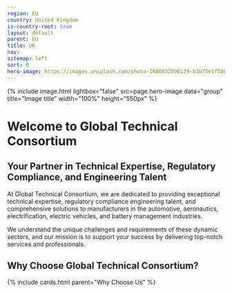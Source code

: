 ```yaml
---
region: EU
country: United Kingdom
is-country-root: true
layout: default
parent: EU
title: UK
nav: 
sitemap: left
sort: 0
hero-image: https://images.unsplash.com/photo-1680032896129-b3b75e1f5005?ixlib=rb-4.0.3&ixid=M3wxMjA3fDB8MHxwaG90by1wYWdlfHx8fGVufDB8fHx8fA%3D%3D&auto=format&fit=crop&w=2071&q=80
---
```


{% include image.html lightbox="false" src=page.hero-image data="group" title="Image title" width="100%" height="550px" %}

# Welcome to Global Technical Consortium

## Your Partner in Technical Expertise, Regulatory Compliance, and Engineering Talent

At Global Technical Consortium, we are dedicated to providing exceptional technical expertise, regulatory compliance engineering talent, and comprehensive solutions to manufacturers in the automotive, aeronautics, electrification, electric vehicles, and battery management industries.

We understand the unique challenges and requirements of these dynamic sectors, and our mission is to support your success by delivering top-notch services and professionals.

## Why Choose Global Technical Consortium?

{% include cards.html parent="Why Choose Us" %}


